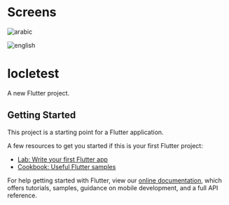 # Screens


![arabic](https://user-images.githubusercontent.com/24295788/58543540-53df4080-8208-11e9-81ab-fc1753b88418.png)


![english](https://user-images.githubusercontent.com/24295788/58543720-ab7dac00-8208-11e9-8940-34136eb5726e.png)


# locletest

A new Flutter project.

## Getting Started

This project is a starting point for a Flutter application.

A few resources to get you started if this is your first Flutter project:

- [Lab: Write your first Flutter app](https://flutter.io/docs/get-started/codelab)
- [Cookbook: Useful Flutter samples](https://flutter.io/docs/cookbook)

For help getting started with Flutter, view our 
[online documentation](https://flutter.io/docs), which offers tutorials, 
samples, guidance on mobile development, and a full API reference.
